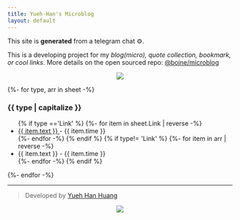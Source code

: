 ```yaml
---
title: Yueh-Han's Microblog
layout: default
---
```


This site is **generated** from a telegram chat ⚙️. 

This is a developing project for my *blog(micro), quote collection, bookmark, or cool links*. More details on the open sourced repo: [@bojne/microblog](https://github.com/Bojne/microblog)

<center class='noStyle'>
<a href='https://app.netlify.com/sites/bmk/deploys'>
<img src='https://api.netlify.com/api/v1/badges/8f688436-973d-4ab9-be07-d4013ccaf8fe/deploy-status'></img>
 </a>
 </center>



{%- for type, arr in sheet -%}
  <h3>{{ type | capitalize }}</h3>

  <ul class="listing">
  {% if type =='Link' %}
  {%- for item in sheet.Link | reverse -%}
    <li><a href={{item.text}} target="_blank">{{ item.text }} </a> <span> - {{ item.time }}<span> </li>
    {%- endfor -%}
  {% endif %}
  {% if type!= 'Link' %}
    {%- for item in arr | reverse -%}
    <li>{{ item.text }}<span> - {{ item.time }}<span></li>
    {%- endfor -%}
  {% endif %}
</ul>
{%- endfor -%}

<br>

---





> Developed by [Yueh Han Huang](https://yhhuang.me)

<center>
<a href='https://app.netlify.com/start/deploy?repository=https://github.com/Bojne/microblog'>
<img src='https://www.netlify.com/img/deploy/button.svg'></img>
 </a>
 </center>




